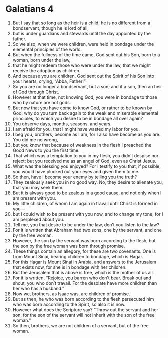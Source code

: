 ﻿
# Galatians 4
1. But I say that so long as the heir is a child, he is no different from a bondservant, though he is lord of all, 
2. but is under guardians and stewards until the day appointed by the father. 
3. So we also, when we were children, were held in bondage under the elemental principles of the world. 
4. But when the fullness of the time came, God sent out his Son, born to a woman, born under the law, 
5. that he might redeem those who were under the law, that we might receive the adoption as children. 
6. And because you are children, God sent out the Spirit of his Son into your hearts, crying, “Abba, Father!” 
7. So you are no longer a bondservant, but a son; and if a son, then an heir of God through Christ. 
8. However at that time, not knowing God, you were in bondage to those who by nature are not gods. 
9. But now that you have come to know God, or rather to be known by God, why do you turn back again to the weak and miserable elemental principles, to which you desire to be in bondage all over again? 
10. You observe days, months, seasons, and years. 
11. I am afraid for you, that I might have wasted my labor for you. 
12. I beg you, brothers, become as I am, for I also have become as you are. You did me no wrong, 
13. but you know that because of weakness in the flesh I preached the Good News to you the first time. 
14. That which was a temptation to you in my flesh, you didn’t despise nor reject; but you received me as an angel of God, even as Christ Jesus. 
15. What was the blessing you enjoyed? For I testify to you that, if possible, you would have plucked out your eyes and given them to me. 
16. So then, have I become your enemy by telling you the truth? 
17. They zealously seek you in no good way. No, they desire to alienate you, that you may seek them. 
18. But it is always good to be zealous in a good cause, and not only when I am present with you. 
19. My little children, of whom I am again in travail until Christ is formed in you— 
20. but I could wish to be present with you now, and to change my tone, for I am perplexed about you. 
21. Tell me, you that desire to be under the law, don’t you listen to the law? 
22. For it is written that Abraham had two sons, one by the servant, and one by the free woman. 
23. However, the son by the servant was born according to the flesh, but the son by the free woman was born through promise. 
24. These things contain an allegory, for these are two covenants. One is from Mount Sinai, bearing children to bondage, which is Hagar. 
25. For this Hagar is Mount Sinai in Arabia, and answers to the Jerusalem that exists now, for she is in bondage with her children. 
26. But the Jerusalem that is above is free, which is the mother of us all. 
27. For it is written, “Rejoice, you barren who don’t bear. Break out and shout, you who don’t travail. For the desolate have more children than her who has a husband.” 
28. Now we, brothers, as Isaac was, are children of promise. 
29. But as then, he who was born according to the flesh persecuted him who was born according to the Spirit, so also it is now. 
30. However what does the Scripture say? “Throw out the servant and her son, for the son of the servant will not inherit with the son of the free woman.” 
31. So then, brothers, we are not children of a servant, but of the free woman. 
